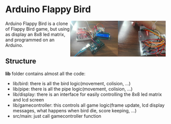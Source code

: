 # Arduino Flappy Bird
<img align="right" width="150" src="images/Game.jpeg">
<img align="right" width="150" src="images/Project.jpeg">
Arduino Flappy Bird is a clone of Flappy Bird game, but using as display an 8x8 led matrix, and programmed on an Arduino.

## Structure
**lib** folder contains almost all the code:
* lib/bird: there is all the bird logic(movement, colision, ...)
* lib/pipe: there is all the pipe logic(movement, colision, ...)
* lib/display: there is an interface for easily controlling the 8x8 led matrix and lcd screen
* lib/gamecontroller: this controls all game logic(frame update, lcd display messages, what happens when bird die, score keeping, ...)
* src/main: just call gamecontroller function
